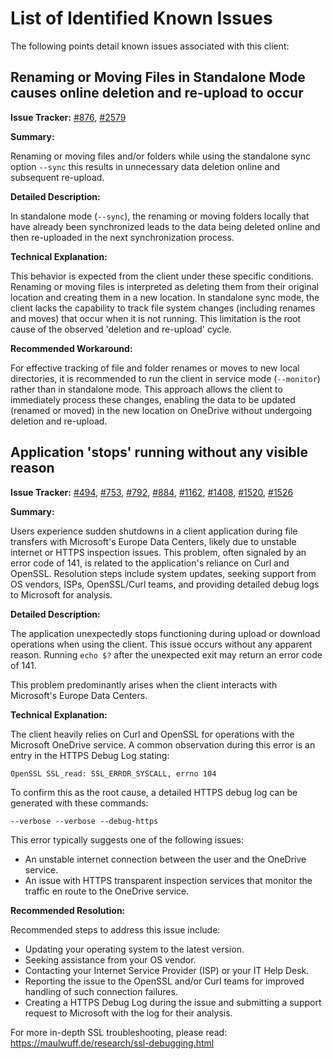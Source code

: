 # List of Identified Known Issues
The following points detail known issues associated with this client:

## Renaming or Moving Files in Standalone Mode causes online deletion and re-upload to occur
**Issue Tracker:** [#876](https://github.com/abraunegg/onedrive/issues/876), [#2579](https://github.com/abraunegg/onedrive/issues/2579)

**Summary:** 

Renaming or moving files and/or folders while using the standalone sync option `--sync` this results in unnecessary data deletion online and subsequent re-upload.

**Detailed Description:**

In standalone mode (`--sync`), the renaming or moving folders locally that have already been synchronized leads to the data being deleted online and then re-uploaded in the next synchronization process.

**Technical Explanation:**

This behavior is expected from the client under these specific conditions. Renaming or moving files is interpreted as deleting them from their original location and creating them in a new location. In standalone sync mode, the client lacks the capability to track file system changes (including renames and moves) that occur when it is not running. This limitation is the root cause of the observed 'deletion and re-upload' cycle.

**Recommended Workaround:**

For effective tracking of file and folder renames or moves to new local directories, it is recommended to run the client in service mode (`--monitor`) rather than in standalone mode. This approach allows the client to immediately process these changes, enabling the data to be updated (renamed or moved) in the new location on OneDrive without undergoing deletion and re-upload.

## Application 'stops' running without any visible reason
**Issue Tracker:** [#494](https://github.com/abraunegg/onedrive/issues/494), [#753](https://github.com/abraunegg/onedrive/issues/753), [#792](https://github.com/abraunegg/onedrive/issues/792), [#884](https://github.com/abraunegg/onedrive/issues/884), [#1162](https://github.com/abraunegg/onedrive/issues/1162), [#1408](https://github.com/abraunegg/onedrive/issues/1408), [#1520](https://github.com/abraunegg/onedrive/issues/1520), [#1526](https://github.com/abraunegg/onedrive/issues/1526)

**Summary:**

Users experience sudden shutdowns in a client application during file transfers with Microsoft's Europe Data Centers, likely due to unstable internet or HTTPS inspection issues. This problem, often signaled by an error code of 141, is related to the application's reliance on Curl and OpenSSL. Resolution steps include system updates, seeking support from OS vendors, ISPs, OpenSSL/Curl teams, and providing detailed debug logs to Microsoft for analysis.

**Detailed Description:**

The application unexpectedly stops functioning during upload or download operations when using the client. This issue occurs without any apparent reason. Running `echo $?` after the unexpected exit may return an error code of 141.

This problem predominantly arises when the client interacts with Microsoft's Europe Data Centers.

**Technical Explanation:**

The client heavily relies on Curl and OpenSSL for operations with the Microsoft OneDrive service. A common observation during this error is an entry in the HTTPS Debug Log stating:
```
OpenSSL SSL_read: SSL_ERROR_SYSCALL, errno 104
```
To confirm this as the root cause, a detailed HTTPS debug log can be generated with these commands:
```
--verbose --verbose --debug-https
```

This error typically suggests one of the following issues:
* An unstable internet connection between the user and the OneDrive service.
* An issue with HTTPS transparent inspection services that monitor the traffic en route to the OneDrive service.

**Recommended Resolution:**

Recommended steps to address this issue include:
* Updating your operating system to the latest version.
* Seeking assistance from your OS vendor.
* Contacting your Internet Service Provider (ISP) or your IT Help Desk.
* Reporting the issue to the OpenSSL and/or Curl teams for improved handling of such connection failures.
* Creating a HTTPS Debug Log during the issue and submitting a support request to Microsoft with the log for their analysis.

For more in-depth SSL troubleshooting, please read: https://maulwuff.de/research/ssl-debugging.html